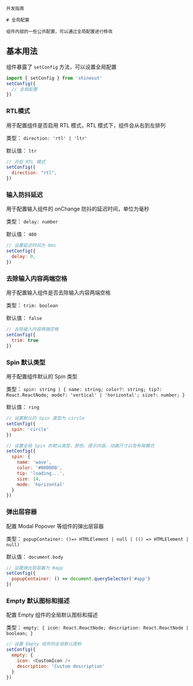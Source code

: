 `````
开发指南

# 全局配置

组件内部的一些公共配置，可以通过全局配置进行修改
`````

## 基本用法

组件暴露了 `setConfig` 方法，可以设置全局配置

```js
import { setConfig } from 'shineout'
setConfig({
  // 全局配置
})
```

### RTL模式

用于配置组件是否启用 RTL 模式，RTL 模式下，组件会从右到左排列  

类型： `direction: 'rtl' | 'ltr'`   

默认值： `ltr`

```js
// 开启 RTL 模式
setConfig({
  direction: "rtl",
})
```

### 输入防抖延迟

用于配置输入组件的 onChange 防抖的延迟时间，单位为毫秒  

类型： `delay: number`   

默认值： `400`

```js
// 设置延迟时间为 0ms
setConfig({
  delay: 0,
})
```

### 去除输入内容两端空格

用于配置输入组件是否去除输入内容两端空格   

类型： `trim: boolean`  

默认值： `false`

```js
// 去除输入内容两端空格
setConfig({
  trim: true
})

```

### Spin 默认类型

用于配置组件默认的 Spin 类型  

类型： `spin: string | {
  name: string;
  color?: string;
  tip?: React.ReactNode;
  mode?: 'vertical' | 'horizontal';
  size?: number;
}`  

默认值： `ring`


```js
// 设置默认的 Spin 类型为 circle
setConfig({
  spin: 'circle'
})
```

```js
// 设置全局 Spin 的默认类型、颜色、提示内容、动画尺寸以及布局模式
setConfig({
  spin: {
    name: 'wave',
    color: '#000000',
    tip: 'loading...',
    size: 14,
    mode: 'horizontal'
  }
})
```

### 弹出层容器

配置 Modal Popover 等组件的弹出层容器   

类型： `popupContainer: ()=> HTMLElement | null | (() => HTMLElement | null)` 
  
默认值： `document.body`

```js
// 设置弹出层容器为 #app
setConfig({
  popupContainer: () => document.querySelector('#app')
})
```

### Empty 默认图标和描述

配置 Empty 组件的全局默认图标和描述

类型： `empty: {
  icon: React.ReactNode;
  description: React.ReactNode | boolean;
}`

```js
// 设置 Empty 组件的全局默认图标
setConfig({
  empty: {
    icon: <CustomIcon />
    description: 'Custom description'
  }
})
```


